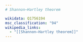 ```yaml
---
# Shannon–Hartley theorem

wikidata: Q1756194
msc_classification: "94"
wikipedia_links:
  - "[[Shannon–Hartley theorem]]"
---
```

